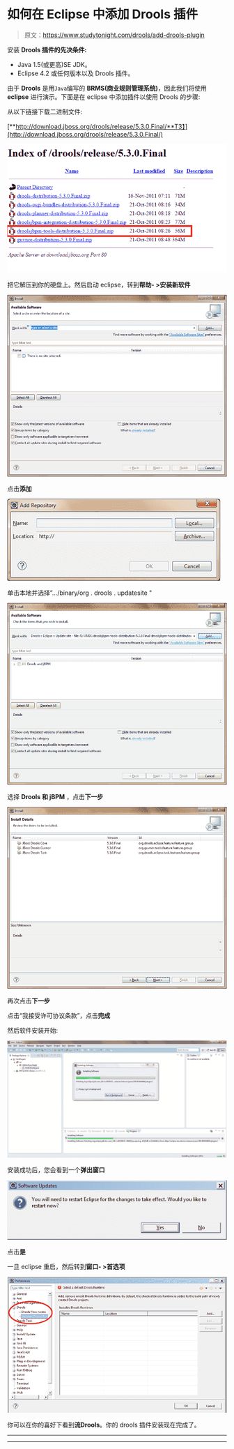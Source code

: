 # 如何在 Eclipse 中添加 Drools 插件

> 原文：<https://www.studytonight.com/drools/add-drools-plugin>

安装 **Drools 插件的先决条件:**

*   Java 1.5(或更高)SE JDK。
*   Eclipse 4.2 或任何版本以及 Drools 插件。

由于 **Drools** 是用`Java`编写的 **BRMS(商业规则管理系统)**，因此我们将使用 **eclipse** 进行演示。下面是在 eclipse 中添加插件以使用 Drools 的步骤:

从以下链接下载二进制文件:

[**http://download.jboss.org/drools/release/5.3.0.Final/**T3】](http://download.jboss.org/drools/release/5.3.0.Final/)

![Add Drools plugin in eclipse](img/b4747ee9bc68db0b2fdce35f7c6f2365.png)

把它解压到你的硬盘上。然后启动 eclipse，转到**帮助- >安装新软件**

![Add Drools plugin in eclipse](img/14f033f4983801486b91bcb1379312e2.png)

点击**添加**

![Add Drools plugin in eclipse](img/eb2811b818464ffd2bbb76be3b51c061.png)

单击本地并选择”.../binary/org . drools . updatesite "

![Add Drools plugin in eclipse](img/cc97bf31e4e1e771e5bddae4ed66c11a.png)

选择 **Drools 和 jBPM** ，点击**下一步**

![Add Drools plugin in eclipse](img/08b17b4e8af326a4e7c771fc6166227b.png)

再次点击**下一步**

点击“我接受许可协议条款”，点击**完成**

然后软件安装开始:

![Add Drools plugin in eclipse](img/b1203ecc27e5ccfc6ad905828f72325b.png)

安装成功后，您会看到一个**弹出窗口**

![Add Drools plugin in eclipse](img/4adaa58ed1430ad435296e86c43bd692.png)

点击**是**

一旦 eclipse 重启，然后转到**窗口- >首选项**

![Add Drools plugin in eclipse](img/69db8fe73fadc5bbcbdc1e47e5047028.png)

你可以在你的喜好下看到**流Drools**。你的 drools 插件安装现在完成了。

* * *

* * *